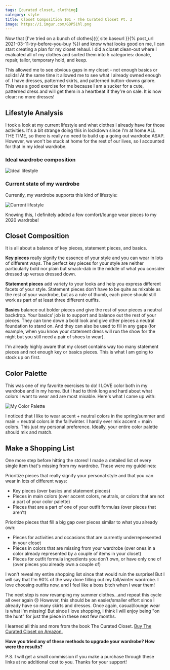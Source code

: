 ```yaml
---
tags: [curated closet, clothing]
category: style
title: Closet Composition 101 - The Curated Closet Pt. 3
image: https://i.imgur.com/GDP51hl.png
---
```


Now that [I've tried on a bunch of clothes]({{ site.baseurl }}{% post_url 2021-03-11-try-before-you-buy %}) and know what looks good on me, I can start creating a plan for my closet rehaul. I did a closet clean-out where I evaluated all of my clothes and sorted them into 5 categories: donate, repair, tailor, temporary hold, and keep.

This allowed me to see obvious gaps in my closet - not enough basics or solids! At the same time it allowed me to see what I already owned enough of. I have dresses, patterned skirts, and patterned button-downs galore. This was a good exercise for me because I am a sucker for a cute, patterned dress and will get them in a heartbeat if they're on sale. It is now clear: no more dresses!

## Lifestyle Analysis

I took a look at my current lifestyle and what clothes I already have for those activities. It's a bit strange doing this in lockdown since I'm at home ALL THE TIME, so there is really no need to build up a going out wardrobe ASAP. However, we won't be stuck at home for the rest of our lives, so I accounted for that in my ideal wardrobe.

### Ideal wardrobe composition
![Ideal lifestyle](https://i.imgur.com/GDP51hl.png)

### Current state of my wardrobe

Currently, my wardrobe supports this kind of lifestyle:

![Current lifestyle](https://i.imgur.com/STq1OT7.png)

Knowing this, I definitely added a few comfort/lounge wear pieces to my 2020 wardrobe!

## Closet Composition

It is all about a balance of key pieces, statement pieces, and basics.

**Key pieces** really signify the essence of your style and you can wear in lots of different ways. The perfect key pieces for your style are neither particularly bold nor plain but smack-dab in the middle of what you consider dressed up versus dressed down.

**Statement pieces** add variety to your looks and help you express different facets of your style. Statement pieces don’t have to be quite as mixable as the rest of your wardrobe, but as a rule of thumb, each piece should still work as part of at least three different outfits.

**Basics** balance out bolder pieces and give the rest of your pieces a neutral backdrop. Your basics’ job is to support and balance out the rest of your pieces. They can tone down a bold look and give other pieces a neutral foundation to stand on. And they can also be used to fill in any gaps (for example, when you know your statement dress will run the show for the night but you still need a pair of shoes to wear).

I'm already highly aware that my closet contains way too many statement pieces and not enough key or basics pieces. This is what I am going to stock up on first.

## Color Palette

This was one of my favorite exercises to do! I LOVE color both in my wardrobe and in my home. But I had to think long and hard about what colors I want to wear and are most mixable. Here's what I came up with:

![My Color Palette](https://i.imgur.com/Xlnsa0E.png)

I noticed that I like to wear accent + neutral colors in the spring/summer and main + neutral colors in the fall/winter. I hardly ever mix accent + main colors. This just my personal preference. Ideally, your entire color palette should mix and match.

## Make a Shopping List

One more step before hitting the stores! I made a detailed list of every single item that's missing from my wardrobe. These were my guidelines:

Prioritize pieces that really signify your personal style and that you can wear in lots of different ways:
- Key pieces (over basics and statement pieces)
- Pieces in main colors (over accent colors, neutrals, or colors that are not a part of your color palette)
- Pieces that are a part of one of your outfit formulas (over pieces that aren’t)

Prioritize pieces that fill a big gap over pieces similar to what you already own:
- Pieces for activities and occasions that are currently underrepresented in your closet
- Pieces in colors that are missing from your wardrobe (over ones in a color already represented by a couple of items in your closet)
- Pieces for outfit formula ingredients you don’t own, or have only one of (over pieces you already own a couple of)

I won't reveal my entire shopping list since that would ruin the surprise! But I will say that I'm 90% of the way done filling out my fall/winter wardrobe. I love choosing  outfits now, and I feel like a boss bitch when I wear them!

The next step is now revamping my summer clothes...and repeat this cycle all over again :cry: However, this should be an easier/smaller effort since I already have so many skirts and dresses. Once again, casual/lounge wear is what I'm missing! But since I love shopping, I think I will enjoy being "on the hunt" for just the piece in these next few months.

I learned all this and more from the book The Curated Closet. [Buy The Curated Closet on Amazon.](https://amzn.to/3rjUwli)

**Have you tried any of these methods to upgrade your wardrobe? How were the results?**

P.S. I will get a small commission if you make a purchase through these links at no additional cost to you. Thanks for your support!